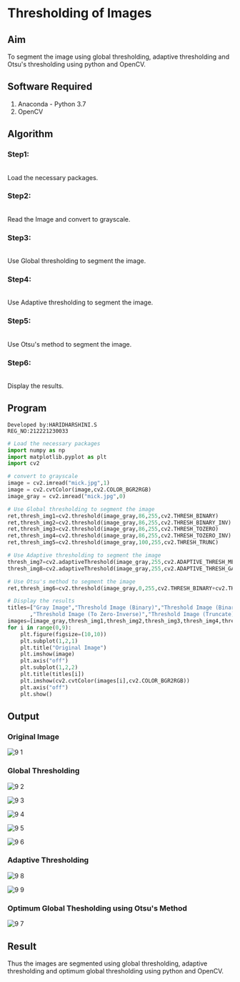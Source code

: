 # Thresholding of Images
## Aim
To segment the image using global thresholding, adaptive thresholding and Otsu's thresholding using python and OpenCV.

## Software Required
1. Anaconda - Python 3.7
2. OpenCV

## Algorithm

### Step1:
<br>
Load the necessary packages.

### Step2:
<br>
Read the Image and convert to grayscale.

### Step3:
<br>
Use Global thresholding to segment the image.

### Step4:
<br>
Use Adaptive thresholding to segment the image.

### Step5:
<br>
Use Otsu's method to segment the image.

### Step6:
<br>
Display the results.


## Program
```
Developed by:HARIDHARSHINI.S
REG_NO:212221230033
```
```python
# Load the necessary packages
import numpy as np
import matplotlib.pyplot as plt
import cv2

# convert to grayscale
image = cv2.imread("mick.jpg",1)
image = cv2.cvtColor(image,cv2.COLOR_BGR2RGB)
image_gray = cv2.imread("mick.jpg",0)

# Use Global thresholding to segment the image
ret,thresh_img1=cv2.threshold(image_gray,86,255,cv2.THRESH_BINARY)
ret,thresh_img2=cv2.threshold(image_gray,86,255,cv2.THRESH_BINARY_INV)
ret,thresh_img3=cv2.threshold(image_gray,86,255,cv2.THRESH_TOZERO)
ret,thresh_img4=cv2.threshold(image_gray,86,255,cv2.THRESH_TOZERO_INV)
ret,thresh_img5=cv2.threshold(image_gray,100,255,cv2.THRESH_TRUNC)

# Use Adaptive thresholding to segment the image
thresh_img7=cv2.adaptiveThreshold(image_gray,255,cv2.ADAPTIVE_THRESH_MEAN_C,cv2.THRESH_BINARY,11,2)
thresh_img8=cv2.adaptiveThreshold(image_gray,255,cv2.ADAPTIVE_THRESH_GAUSSIAN_C,cv2.THRESH_BINARY,11,2)

# Use Otsu's method to segment the image 
ret,thresh_img6=cv2.threshold(image_gray,0,255,cv2.THRESH_BINARY+cv2.THRESH_OTSU)

# Display the results
titles=["Gray Image","Threshold Image (Binary)","Threshold Image (Binary Inverse)","Threshold Image (To Zero)"
       ,"Threshold Image (To Zero-Inverse)","Threshold Image (Truncate)","Otsu","Adaptive Threshold (Mean)","Adaptive Threshold (Gaussian)"]
images=[image_gray,thresh_img1,thresh_img2,thresh_img3,thresh_img4,thresh_img5,thresh_img6,thresh_img7,thresh_img8]
for i in range(0,9):
    plt.figure(figsize=(10,10))
    plt.subplot(1,2,1)
    plt.title("Original Image")
    plt.imshow(image)
    plt.axis("off")
    plt.subplot(1,2,2)
    plt.title(titles[i])
    plt.imshow(cv2.cvtColor(images[i],cv2.COLOR_BGR2RGB))
    plt.axis("off")
    plt.show()

```
## Output

### Original Image

![9 1](https://user-images.githubusercontent.com/94168395/235293346-e309f078-8931-4e58-8465-8271d9d8fb5d.png)

### Global Thresholding

![9 2](https://user-images.githubusercontent.com/94168395/235293617-ef60e000-5943-446a-b866-9813929281ac.png)

![9 3](https://user-images.githubusercontent.com/94168395/235293630-64b9bd23-a663-44bd-8805-b272c4dee6f5.png)

![9 4](https://user-images.githubusercontent.com/94168395/235293640-02eefefc-4efe-4e6c-9e3d-7ba6b50a2681.png)

![9 5](https://user-images.githubusercontent.com/94168395/235293688-d486905a-05c8-4d7a-b7ec-b0fe46548ed3.png)

![9 6](https://user-images.githubusercontent.com/94168395/235293694-8add7d1c-2dc7-4360-8644-ddb58bae07c6.png)

### Adaptive Thresholding

![9 8](https://user-images.githubusercontent.com/94168395/235293710-d7b731be-973f-4ee4-b343-ede1244452ff.png)


![9 9](https://user-images.githubusercontent.com/94168395/235293716-e1943bdc-f259-48e3-92c2-d410e4a39ff0.png)

### Optimum Global Thesholding using Otsu's Method

![9 7](https://user-images.githubusercontent.com/94168395/235293700-822d6a57-98d0-4ec8-b304-1fd9784970d6.png)


## Result
Thus the images are segmented using global thresholding, adaptive thresholding and optimum global thresholding using python and OpenCV.

